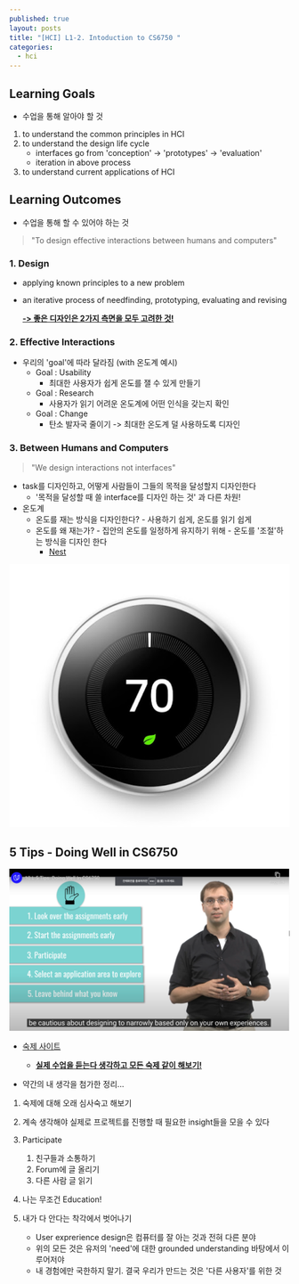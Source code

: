 ```yaml
---
published: true
layout: posts
title: "[HCI] L1-2. Intoduction to CS6750 "
categories: 
  - hci
---
```




## Learning Goals

- 수업을 통해 알아야 할 것

1. to understand the common principles in HCI
2. to understand the design life cycle
	- interfaces go from 'conception' -> 'prototypes' -> 'evaluation'
	- iteration in above process
3. to understand current applications of HCI



## Learning Outcomes

-  수업을 통해 할 수 있어야 하는 것

> "To design effective interactions between humans and computers"



### 1. Design

- applying known principles to a new problem

- an iterative process of needfinding, prototyping, evaluating and revising

   **<u>-> 좋은 디자인은 2가지 측면을 모두 고려한 것!</u>**



### 2. Effective Interactions

- 우리의 'goal'에 따라 달라짐 (with 온도계 예시)
	- Goal : Usability
		- 최대한 사용자가 쉽게 온도를 잴 수 있게 만들기
	- Goal : Research
		- 사용자가 읽기 어려운 온도계에 어떤 인식을 갖는지 확인
	- Goal : Change
		- 탄소 발자국 줄이기 -> 최대한 온도계 덜 사용하도록 디자인



### 3. Between Humans and Computers

> "We design interactions not interfaces"



- task를 디자인하고, 어떻게 사람들이 그들의 목적을 달성할지 디자인한다
  - '목적을 달성할 때 쓸 interface를 디자인 하는 것' 과 다른 차원!
- 온도계
  - 온도를 재는 방식을 디자인한다? - 사용하기 쉽게, 온도를 읽기 쉽게
  - 온도를 왜 재는가? - 집안의 온도를 일정하게 유지하기 위해 - 온도를 '조절'하는 방식을 디자인 한다
  	- [Nest](https://en.wikipedia.org/wiki/Nest_Thermostat)

![nest](../../assets/img/2023-07-18-hci-lesson-1-2/q_kyr_KwKHFr_IzfbD4f_D9WYynR7-nqKfZ2Um8LH0yTSc81cKBmjHbwiTYwvri9C88EU8Bb7uj341zUWpXDbvR0vOkFRCwUKww.jpeg)

## 5 Tips - Doing Well in CS6750

![SCR-20230718-mqzp](../../assets/img/2023-07-18-hci-lesson-1-2/SCR-20230718-mqzp.png)

- [숙제 사이트](https://omscs6750.gatech.edu/summer-2023/)

	- **<u>실제 수업을 듣는다 생각하고 모든 숙제 같이 해보기!</u>**

	

+ 약간의 내 생각을 첨가한 정리...

1. 숙제에 대해 오래 심사숙고 해보기
2. 계속 생각해야 실제로 프로젝트를 진행할 때 필요한 insight들을 모을 수 있다

3. Participate
	1. 친구들과 소통하기
	2. Forum에 글 올리기
	3. 다른 사람 글 읽기
4. 나는 무조건 Education!
5. 내가 다 안다는 착각에서 벗어나기
	- User exprerience design은 컴퓨터를 잘 아는 것과 전혀 다른 분야
	- 위의 모든 것은 유저의 'need'에 대한 grounded understanding 바탕에서 이루어저야
	- 내 경험에만 국한하지 말기. 결국 우리가 만드는 것은 '다른 사용자'를 위한 것





